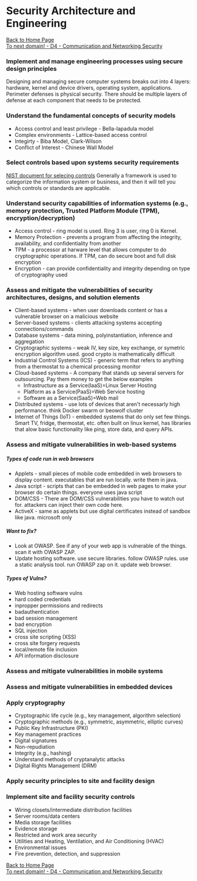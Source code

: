 # Security Architecture and Engineering

[Back to Home Page](https://github.com/so87/CISSP-Cheat-Sheet-) <br />
[To next domain! - D4 - Communication and Networking Security](https://github.com/so87/CISSP-Cheat-Sheet-/blob/master/D4%20-%20Communication%20and%20Network%20Security.md) <br />

### Implement and manage engineering processes using secure design principles
Designing and managing secure computer systems breaks out into 4 layers: hardware, kernel and device drivers, operating system, applications.  Perimeter defenses is physical security.  There should be multiple layers of defense at each component that needs to be protected.

### Understand the fundamental concepts of security models
* Access control and least privilege - Bella-lapadula model
* Complex environments - Lattice-based access control
* Integirty - Biba Model, Clark-Wilson
* Conflict of Interest - Chinese Wall Model

### Select controls based upon systems security requirements
[NIST document for selecing controls](https://csrc.nist.gov/CSRC/media/Projects/Risk-Management/documents/select/faq-Select-step2.pdf)
Generally a framework is used to categorize the information system or business, and then it will tell you which controls or standards are applicable.

### Understand security capabilities of information systems (e.g., memory protection, Trusted Platform Module (TPM), encryption/decryption)
* Access control - ring model is used.  Ring 3 is user, ring 0 is Kernel.
* Memory Protection - prevents a program from affecting the integrity, availability, and confidentiality from another
* TPM - a processor at harware level that allows computer to do cryptographic operations.  If TPM, can do secure boot and full disk encryption
* Encryption - can provide confidentiality and integrity depending on type of cryptography used

### Assess and mitigate the vulnerabilities of security architectures, designs, and solution elements
* Client-based systems - when user downloads content or has a vulnerable browser on a malicious website
* Server-based systems - clients attacking systems accepting connections/commands
* Database systems - data mining, polyinstantiation, inference and aggregation
* Cryptographic systems - weak IV, key size, key exchange, or symetric encryption algorithm used.  good crypto is mathematically difficult
* Industrial Control Systems (ICS) - generic term that refers to anything from a thermostat to a chemical processing monitor
* Cloud-based systems - A company that stands up several servers for outsourcing.  Pay them money to get the below examples
  * Infrastructure as a Service(IaaS)=Linux Server Hosting
  * Platform as a Service(PaaS)=Web Service hosting
  * Software as a Service(SaaS)=Web mail
* Distributed systems - use lots of devices that aren't necessarly high performance. think Docker swarm or beowolf cluster
* Internet of Things (IoT) - embedded systems that do only set few things.  Smart TV, fridge, thermostat, etc.  often built on linux kernel, has libraries that alow basic functionality like ping, store data, and query APIs.

### Assess and mitigate vulnerabilities in web-based systems
##### Types of code run in web browsers
  * Applets - small pieces of mobile code embedded in web browsers to display content. executables that are run locally. write them in java.
  * Java script - scripts that can be embedded in web pages to make your browser do certain things.  everyone uses java script
  * DOM/CSS - There are DOM/CSS vulnerabilities you have to watch out for. attackers can inject their own code here.
  * ActiveX - same as applets but use digital certificates instead of sandbox like java. microsoft only
##### Want to fix?
  * Look at OWASP.  See if any of your web app is vulnerable of the things. scan it with OWASP ZAP.
  * Update hosting software.  use secure libraries. follow OWASP rules. use a static analysis tool. run OWASP zap on it. update web browser.
##### Types of Vulns?
  * Web hosting software vulns
  * hard coded credentials
  * inpropper permissions and redirects
  * badauthentication
  * bad session management
  * bad encryption
  * SQL injection
  * cross site scripting (XSS)
  * cross site forgery requests
  * local/remote file inclusion
  * API information disclosure

### Assess and mitigate vulnerabilities in mobile systems


### Assess and mitigate vulnerabilities in embedded devices


### Apply cryptography
* Cryptographic life cycle (e.g., key management,
algorithm selection)
* Cryptographic methods (e.g., symmetric,
asymmetric, elliptic curves)
* Public Key Infrastructure (PKI)
* Key management practices
* Digital signatures
* Non-repudiation
* Integrity (e.g., hashing)
* Understand methods of cryptanalytic attacks
* Digital Rights Management (DRM)

### Apply security principles to site and facility design

### Implement site and facility security controls
* Wiring closets/intermediate distribution facilities
* Server rooms/data centers
* Media storage facilities
* Evidence storage
* Restricted and work area security
* Utilities and Heating, Ventilation, and Air Conditioning (HVAC)
* Environmental issues
* Fire prevention, detection, and suppression

[Back to Home Page](https://github.com/so87/CISSP-Cheat-Sheet-) <br />
[To next domain! - D4 - Communication and Networking Security](https://github.com/so87/CISSP-Cheat-Sheet-/blob/master/D4%20-%20Communication%20and%20Network%20Security.md) <br />

